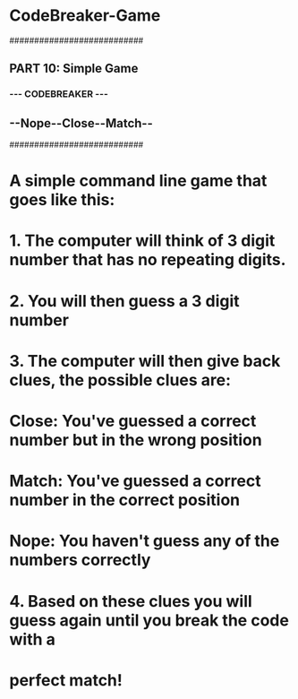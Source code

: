 # CodeBreaker-Game
###########################
## PART 10: Simple Game ###
### --- CODEBREAKER --- ###
## --Nope--Close--Match--  ##
###########################

# A simple command line game that goes like this:

# 1. The computer will think of 3 digit number that has no repeating digits.
# 2. You will then guess a 3 digit number
# 3. The computer will then give back clues, the possible clues are:
#
#     Close: You've guessed a correct number but in the wrong position
#     Match: You've guessed a correct number in the correct position
#     Nope: You haven't guess any of the numbers correctly
#
# 4. Based on these clues you will guess again until you break the code with a
#    perfect match!
